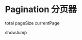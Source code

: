<script setup>
import demo1 from './demo1.vue'
import demo2 from './demo2.vue'
</script>

# Pagination 分页器

total  pageSize  currentPage
<preview comp-name="pagination" demo-name="demo1">
  <demo1/>
</preview>

showJump
<preview comp-name="pagination" demo-name="demo2">
  <demo2/>
</preview>